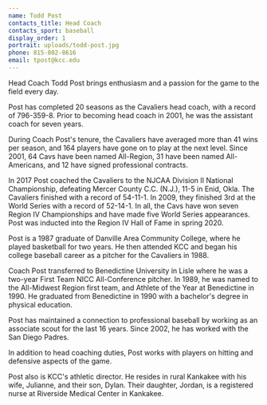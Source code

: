 ```yaml
---
name: Todd Post
contacts_title: Head Coach
contacts_sport: baseball
display_order: 1
portrait: uploads/todd-post.jpg
phone: 815-802-8616
email: tpost@kcc.edu
---
```


Head Coach Todd Post brings enthusiasm and a passion for the game to the field every day.

Post has completed 20 seasons as the Cavaliers head coach, with a record of 796-359-8. Prior to becoming head coach in 2001, he was the assistant coach for seven years.

During Coach Post's tenure, the Cavaliers have averaged more than 41 wins per season, and 164 players have gone on to play at the next level. Since 2001, 64 Cavs have been named All-Region, 31 have been named All-Americans, and 12 have signed professional contracts.

In 2017 Post coached the Cavaliers to the NJCAA Division II National Championship, defeating Mercer County C.C. (N.J.), 11-5 in Enid, Okla. The Cavaliers finished with a record of 54-11-1. In 2009, they finished 3rd at the World Series with a record of 52-14-1. In all, the Cavs have won seven Region IV Championships and have made five World Series appearances. Post was inducted into the Region IV Hall of Fame in spring 2020.

Post is a 1987 graduate of Danville Area Community College, where he played basketball for two years. He then attended KCC and began his college baseball career as a pitcher for the Cavaliers in 1988.

Coach Post transferred to Benedictine University in Lisle where he was a two-year First Team NICC All-Conference pitcher. In 1989, he was named to the All-Midwest Region first team, and Athlete of the Year at Benedictine in 1990. He graduated from Benedictine in 1990 with a bachelor's degree in physical education.

Post has maintained a connection to professional baseball by working as an associate scout for the last 16 years. Since 2002, he has worked with the San Diego Padres.

In addition to head coaching duties, Post works with players on hitting and defensive aspects of the game.

Post also is KCC's athletic director. He resides in rural Kankakee with his wife, Julianne, and their son, Dylan. Their daughter, Jordan, is a registered nurse at Riverside Medical Center in Kankakee.